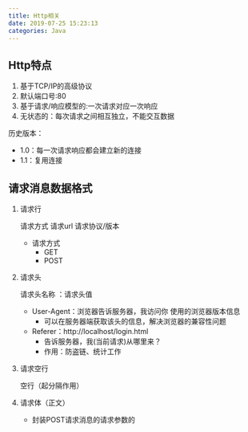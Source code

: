 ```yaml
---
title: Http相关
date: 2019-07-25 15:23:13
categories: Java
---
```



## Http特点

1. 基于TCP/IP的高级协议
2. 默认端口号:80
3. 基于请求/响应模型的:一次请求对应一次响应
4. 无状态的：每次请求之间相互独立，不能交互数据

历史版本：

- 1.0：每一次请求响应都会建立新的连接
- 1.1：复用连接

##  请求消息数据格式

1. 请求行

   请求方式  请求url  请求协议/版本

   - 请求方式
     - GET
     - POST

2. 请求头

   请求头名称 ：请求头值 

   - User-Agent：浏览器告诉服务器，我访问你 使用的浏览器版本信息
     - 可以在服务器端获取该头的信息，解决浏览器的兼容性问题
   - Referer：http://localhost/login.html
     -  告诉服务器，我(当前请求)从哪里来？
     - 作用：防盗链、统计工作

3. 请求空行

   空行（起分隔作用）

4. 请求体（正文）

   - 封装POST请求消息的请求参数的

   